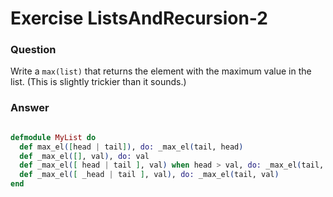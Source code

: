 Exercise ListsAndRecursion-2
============================

### Question

Write a `max(list)` that returns the element with the maximum value in the list. (This is slightly trickier than it sounds.)


### Answer

```elixir

defmodule MyList do
  def max_el([head | tail]), do: _max_el(tail, head)
  def _max_el([], val), do: val
  def _max_el([ head | tail ], val) when head > val, do: _max_el(tail, head)
  def _max_el([ _head | tail ], val), do: _max_el(tail, val)
end

```

